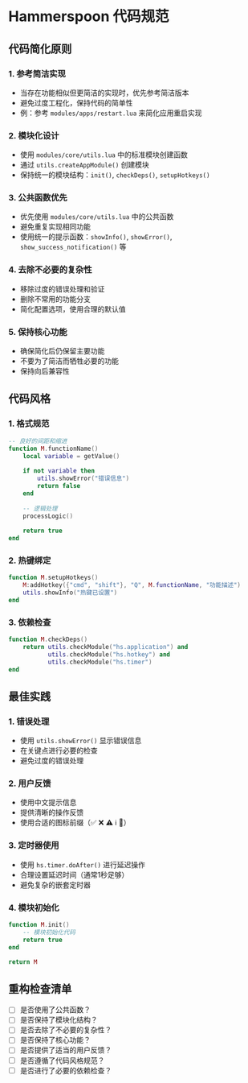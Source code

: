 # Hammerspoon 代码规范

## 代码简化原则

### 1. 参考简洁实现
- 当存在功能相似但更简洁的实现时，优先参考简洁版本
- 避免过度工程化，保持代码的简单性
- 例：参考 `modules/apps/restart.lua` 来简化应用重启实现

### 2. 模块化设计
- 使用 `modules/core/utils.lua` 中的标准模块创建函数
- 通过 `utils.createAppModule()` 创建模块
- 保持统一的模块结构：`init()`, `checkDeps()`, `setupHotkeys()`

### 3. 公共函数优先
- 优先使用 `modules/core/utils.lua` 中的公共函数
- 避免重复实现相同功能
- 使用统一的提示函数：`showInfo()`, `showError()`, `show_success_notification()` 等

### 4. 去除不必要的复杂性
- 移除过度的错误处理和验证
- 删除不常用的功能分支
- 简化配置选项，使用合理的默认值

### 5. 保持核心功能
- 确保简化后仍保留主要功能
- 不要为了简洁而牺牲必要的功能
- 保持向后兼容性

## 代码风格

### 1. 格式规范
```lua
-- 良好的间距和缩进
function M.functionName()
    local variable = getValue()
    
    if not variable then
        utils.showError("错误信息")
        return false
    end
    
    -- 逻辑处理
    processLogic()
    
    return true
end
```

### 2. 热键绑定
```lua
function M.setupHotkeys()
    M:addHotkey({"cmd", "shift"}, "Q", M.functionName, "功能描述")
    utils.showInfo("热键已设置")
end
```

### 3. 依赖检查
```lua
function M.checkDeps()
    return utils.checkModule("hs.application") and 
           utils.checkModule("hs.hotkey") and 
           utils.checkModule("hs.timer")
end
```

## 最佳实践

### 1. 错误处理
- 使用 `utils.showError()` 显示错误信息
- 在关键点进行必要的检查
- 避免过度的错误处理

### 2. 用户反馈
- 使用中文提示信息
- 提供清晰的操作反馈
- 使用合适的图标前缀（✅ ❌ ⚠️ ℹ️ 🔄）

### 3. 定时器使用
- 使用 `hs.timer.doAfter()` 进行延迟操作
- 合理设置延迟时间（通常1秒足够）
- 避免复杂的嵌套定时器

### 4. 模块初始化
```lua
function M.init()
    -- 模块初始化代码
    return true
end

return M
```

## 重构检查清单

- [ ] 是否使用了公共函数？
- [ ] 是否保持了模块化结构？
- [ ] 是否去除了不必要的复杂性？
- [ ] 是否保持了核心功能？
- [ ] 是否提供了适当的用户反馈？
- [ ] 是否遵循了代码风格规范？
- [ ] 是否进行了必要的依赖检查？ 